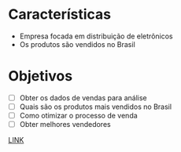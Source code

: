 # Características

- Empresa focada em distribuição de eletrônicos
- Os produtos são vendidos no Brasil

# Objetivos

- [ ] Obter os dados de vendas para análise
- [ ] Quais são os produtos mais vendidos no Brasil
- [ ] Como otimizar o processo de venda
- [ ] Obter melhores vendedores

[LINK](https://chatgpt.com/share/67a0f092-8344-800d-b391-508a72b02f51)
